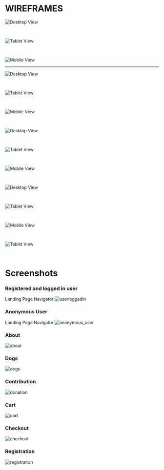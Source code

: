 # WIREFRAMES 

![Desktop View](README_images/wireframes/home_app_desktop-1.png)
<p>&nbsp;</p>

![Tablet View](README_images/wireframes/home_app_tablet-1.png)
<p>&nbsp;</p>
    
![Mobile View](README_images/wireframes/home_app_mobile-1.png)
<hr>

![Desktop View](README_images/wireframes/blogboard_app_browser-1.png)
<p>&nbsp;</p>

![Tablet View](README_images/wireframes/blogboard_app_tablet-1.png)
<p>&nbsp;</p>

![Mobile View](README_images/wireframes/blogboard_app_mobile-1.png)
<p>&nbsp;</p>

![Desktop View](README_images/wireframes/contribution_app_desktop-1.png)
<p>&nbsp;</p>

![Tablet View](README_images/wireframes/contribution_app_tablet-1.png)
<p>&nbsp;</p>

![Mobile View](README_images/wireframes/contribution_app_mobile-1.png)
<p>&nbsp;</p>

![Desktop View](README_images/wireframes/dogs_app_desktop-1.png)
<p>&nbsp;</p>

![Tablet View](README_images/wireframes/dogs_app_tablet-1.png)
<p>&nbsp;</p>

![Mobile View](README_images/wireframes/dogs_app_mobile-1.png)
<p>&nbsp;</p>

![Tablet View](README_images/wireframes/users_app_tablet-1.png)
<p>&nbsp;</p>

# Screenshots
### Registered and logged in user 
Landing Page Navigator 
![userloggedin](README_images/screenshots/offcanvas_loggedin.png)

### Anonymous User
Landing Page Navigator 
![anonymous_user](README_images/screenshots/offcanvas_not_loggedin.png)

### About
![about](README_images/screenshots/screenshot_about.png)

### Dogs
![dogs](README_images/screenshots/screenshot_dogs.png)

### Contribution
![donation](README_images/screenshots/screenshot_contribution.png)

### Cart 
![cart](README_images/screenshots/screenshot_cart.png)

### Checkout 
![checkout](README_images/screenshots/screenshot_checkout.png)

### Registration
![registration](README_images/screenshots/screenshot_registration.png)
